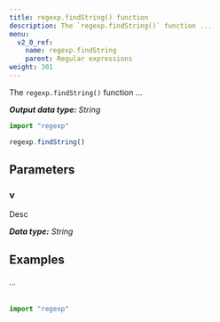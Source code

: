 ```yaml
---
title: regexp.findString() function
description: The `regexp.findString()` function ...
menu:
  v2_0_ref:
    name: regexp.findString
    parent: Regular expressions
weight: 301
---
```


The `regexp.findString()` function ...

_**Output data type:** String_

```js
import "regexp"

regexp.findString()
```

## Parameters

### v
Desc

_**Data type:** String_

## Examples

###### ...
```js
import "regexp"

```
